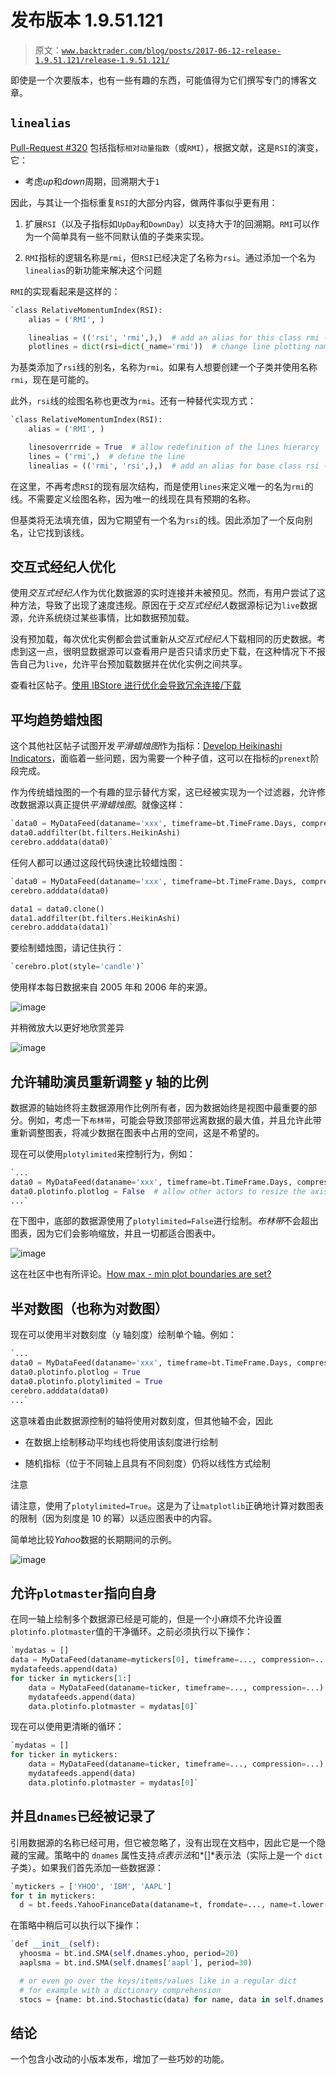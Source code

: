 # 发布版本 1.9.51.121

> 原文：[`www.backtrader.com/blog/posts/2017-06-12-release-1.9.51.121/release-1.9.51.121/`](https://www.backtrader.com/blog/posts/2017-06-12-release-1.9.51.121/release-1.9.51.121/)

即使是一个次要版本，也有一些有趣的东西，可能值得为它们撰写专门的博客文章。

## `linealias`

[Pull-Request #320](https://github.com/mementum/backtrader/pull/320) 包括指标`相对动量指数`（或`RMI`），根据文献，这是`RSI`的演变，它：

+   考虑*up*和*down*周期，回溯期大于`1`

因此，与其让一个指标重复`RSI`的大部分内容，做两件事似乎更有用：

1.  扩展`RSI`（以及子指标如`UpDay`和`DownDay`）以支持大于*1*的回溯期。`RMI`可以作为一个简单具有一些不同默认值的子类来实现。

1.  `RMI`指标的逻辑名称是`rmi`，但`RSI`已经决定了名称为`rsi`。通过添加一个名为`linealias`的新功能来解决这个问题

`RMI`的实现看起来是这样的：

```py
`class RelativeMomentumIndex(RSI):
    alias = ('RMI', )

    linealias = (('rsi', 'rmi',),)  # add an alias for this class rmi -> rsi
    plotlines = dict(rsi=dict(_name='rmi'))  # change line plotting name` 
```

为基类添加了`rsi`线的别名，名称为`rmi`。如果有人想要创建一个子类并使用名称`rmi`，现在是可能的。

此外，`rsi`线的绘图名称也更改为`rmi`。还有一种替代实现方式：

```py
`class RelativeMomentumIndex(RSI):
    alias = ('RMI', )

    linesoverrride = True  # allow redefinition of the lines hierarcy
    lines = ('rmi',)  # define the line
    linealias = (('rmi', 'rsi',),)  # add an alias for base class rsi -> rmi` 
```

在这里，不再考虑`RSI`的现有层次结构，而是使用`lines`来定义唯一的名为`rmi`的线。不需要定义绘图名称，因为唯一的线现在具有预期的名称。

但基类将无法填充值，因为它期望有一个名为`rsi`的线。因此添加了一个反向别名，让它找到该线。

## 交互式经纪人优化

使用*交互式经纪人*作为优化数据源的实时连接并未被预见。然而，有用户尝试了这种方法，导致了出现了速度违规。原因在于*交互式经纪人*数据源标记为`live`数据源，允许系统绕过某些事情，比如数据预加载。

没有预加载，每次优化实例都会尝试重新从*交互式经纪人*下载相同的历史数据。考虑到这一点，很明显数据源可以查看用户是否只请求历史下载，在这种情况下不报告自己为`live`，允许平台预加载数据并在优化实例之间共享。

查看社区帖子。[使用 IBStore 进行优化会导致冗余连接/下载](https://community.backtrader.com/topic/401/optimizing-with-ibstore-causes-redundant-connections-downloads/)

## 平均趋势蜡烛图

这个其他社区帖子试图开发*平滑蜡烛图*作为指标：[Develop Heikinashi Indicators](https://community.backtrader.com/topic/458/develop-heikinashi-indicators)，面临着一些问题，因为需要一个种子值，这可以在指标的`prenext`阶段完成。

作为传统蜡烛图的一个有趣的显示替代方案，这已经被实现为一个过滤器，允许修改数据源以真正提供*平滑蜡烛图*。就像这样：

```py
`data0 = MyDataFeed(dataname='xxx', timeframe=bt.TimeFrame.Days, compression=1)
data0.addfilter(bt.filters.HeikinAshi)
cerebro.adddata(data0)` 
```

任何人都可以通过这段代码快速比较蜡烛图：

```py
`data0 = MyDataFeed(dataname='xxx', timeframe=bt.TimeFrame.Days, compression=1)
cerebro.adddata(data0)

data1 = data0.clone()
data1.addfilter(bt.filters.HeikinAshi)
cerebro.adddata(data1)` 
```

要绘制蜡烛图，请记住执行：

```py
`cerebro.plot(style='candle')` 
```

使用样本每日数据来自 2005 年和 2006 年的来源。

![image](img/c466810422fd622c2e203a120de0b7ff.png)

并稍微放大以更好地欣赏差异

![image](img/d7c81984c3f957a8e072287d7fc4f2a5.png)

## 允许辅助演员重新调整 y 轴的比例

数据源的轴始终将主数据源用作比例所有者，因为数据始终是视图中最重要的部分。例如，考虑一下`布林带`，可能会导致顶部带远离数据的最大值，并且允许此带重新调整图表，将减少数据在图表中占用的空间，这是不希望的。

现在可以使用`plotylimited`来控制行为，例如：

```py
`...
data0 = MyDataFeed(dataname='xxx', timeframe=bt.TimeFrame.Days, compression=1)
data0.plotinfo.plotlog = False  # allow other actors to resize the axis
...` 
```

在下图中，底部的数据源使用了`plotylimited=False`进行绘制。*布林带*不会超出图表，因为它们会影响缩放，并且一切都适合图表中。

![image](img/7293eeff204d81ce97b50943b5d7cf96.png)

这在社区中也有所评论。[How max - min plot boundaries are set?](https://community.backtrader.com/topic/339/how-max-min-plot-boundaries-are-set/)

## 半对数图（也称为对数图）

现在可以使用半对数刻度（y 轴刻度）绘制单个轴。例如：

```py
`...
data0 = MyDataFeed(dataname='xxx', timeframe=bt.TimeFrame.Days, compression=1)
data0.plotinfo.plotlog = True
data0.plotinfo.plotylimited = True
cerebro.adddata(data0)
...` 
```

这意味着由此数据源控制的轴将使用对数刻度，但其他轴不会，因此

+   在数据上绘制移动平均线也将使用该刻度进行绘制

+   随机指标（位于不同轴上且具有不同刻度）仍将以线性方式绘制

注意

请注意，使用了`plotylimited=True`。这是为了让`matplotlib`正确地计算对数图表的限制（因为刻度是 10 的幂）以适应图表中的内容。

简单地比较*Yahoo*数据的长期期间的示例。

![image](img/251c9a31b8112a63d7d89057b0627124.png)

## 允许`plotmaster`指向自身

在同一轴上绘制多个数据源已经是可能的，但是一个小麻烦不允许设置`plotinfo.plotmaster`值的干净循环。之前必须执行以下操作：

```py
`mydatas = []
data = MyDataFeed(dataname=mytickers[0], timeframe=..., compression=...)
mydatafeeds.append(data)
for ticker in mytickers[1:]
    data = MyDataFeed(dataname=ticker, timeframe=..., compression=...)
    mydatafeeds.append(data)
    data.plotinfo.plotmaster = mydatas[0]` 
```

现在可以使用更清晰的循环：

```py
`mydatas = []
for ticker in mytickers:
    data = MyDataFeed(dataname=ticker, timeframe=..., compression=...)
    mydatafeeds.append(data)
    data.plotinfo.plotmaster = mydatas[0]` 
```

## 并且`dnames`已经被记录了

引用数据源的名称已经可用，但它被忽略了，没有出现在文档中，因此它是一个隐藏的宝藏。策略中的 `dnames` 属性支持*点表示法*和*[]*表示法（实际上是一个 `dict` 子类）。如果我们首先添加一些数据源：

```py
`mytickers = ['YHOO', 'IBM', 'AAPL']
for t in mytickers:
  d = bt.feeds.YahooFinanceData(dataname=t, fromdate=..., name=t.lower())` 
```

在策略中稍后可以执行以下操作：

```py
`def __init__(self):
  yhoosma = bt.ind.SMA(self.dnames.yhoo, period=20)
  aaplsma = bt.ind.SMA(self.dnames['aapl'], period=30)

  # or even go over the keys/items/values like in a regular dict
  # for example with a dictionary comprehension
  stocs = {name: bt.ind.Stochastic(data) for name, data in self.dnames.items()}` 
```

## 结论

一个包含小改动的小版本发布，增加了一些巧妙的功能。
